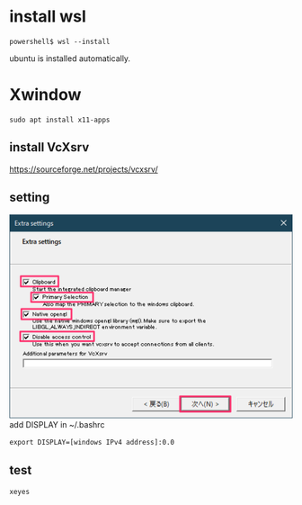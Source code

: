 # install wsl
```
powershell$ wsl --install
```

ubuntu is installed automatically.  

# Xwindow
```
sudo apt install x11-apps
```
## install VcXsrv
https://sourceforge.net/projects/vcxsrv/  
## setting
![setting](https://github.com/sugikazu75/wsl_setup/blob/images/Xwindow_setting.png)  
add DISPLAY in ~/.bashrc  
```
export DISPLAY=[windows IPv4 address]:0.0
```
## test
```
xeyes
```